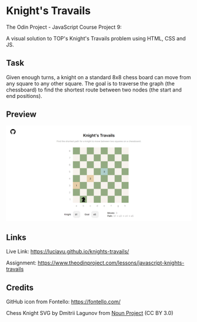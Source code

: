 # Knight's Travails

The Odin Project - JavaScript Course Project 9:

A visual solution to TOP's Knight's Travails problem using HTML, CSS and JS.

## Task

Given enough turns, a knight on a standard 8x8 chess board can move from any square to any other square. The goal is to traverse the graph (the chessboard) to find the shortest route between two nodes (the start and end positions).

## Preview

![alt text](src/img/preview.png)

## Links

Live Link: https://luciavu.github.io/knights-travails/

Assignment: https://www.theodinproject.com/lessons/javascript-knights-travails

## Credits

GitHub icon from Fontello: https://fontello.com/

Chess Knight SVG by Dmitrii Lagunov from <a href="https://thenounproject.com/browse/icons/term/chess-knight/" target="_blank" title="chess knight Icons">Noun Project</a> (CC BY 3.0)
